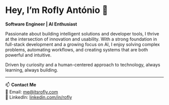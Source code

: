 # Hey, I’m Rofly António 👋  
**Software Engineer | AI Enthusiast**

Passionate about building intelligent solutions and developer tools, I thrive at the intersection of innovation and usability. With a strong foundation in full-stack development and a growing focus on AI, I enjoy solving complex problems, automating workflows, and creating systems that are both powerful and intuitive.

Driven by curiosity and a human-centered approach to technology, always learning, always building.

---

📫 **Contact Me**  
📧 Email: [me@itsrofly.com](mailto:me@itsrofly.com)  
🔗 LinkedIn: [linkedin.com/in/rofly](https://www.linkedin.com/in/rofly/)
